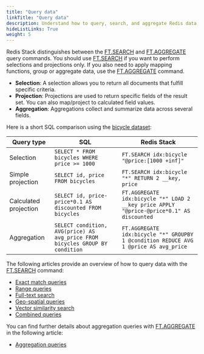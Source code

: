 ```yaml
---
title: "Query data"
linkTitle: "Query data"
description: Understand how to query, search, and aggregate Redis data
hideListLinks: True
weight: 5
---
```


Redis Stack distinguishes between the [FT.SEARCH](/commands/ft.search/) and [FT.AGGREGATE](/commands/ft.aggregate/) query commands. You should use [FT.SEARCH](/commands/ft.search/) if you want to perform selections and projections only. If you also need to apply mapping functions, group or aggregate data, use the [FT.AGGREGATE](/commands/ft.aggregate/) command. 

* **Selection**: A selection allows you to return all documents that fulfill specific criteria.
* **Projection**: Projections are used to return specific fields of the result set. You can also map/project to calculated field values.
* **Aggregation**: Aggregations collect and summarize data across several fields.

Here is a short SQL comparison using the [bicycle dataset](./data/bicycles.txt):

|Query type| SQL | Redis Stack |
|----------| --- | ----------- |
| Selection | `SELECT * FROM bicycles WHERE price >= 1000` | `FT.SEARCH idx:bicycle "@price:[1000 +inf]"` |
| Simple projection | `SELECT id, price FROM bicycles` | `FT.SEARCH idx:bicycle "*" RETURN 2 __key, price` |
| Calculated projection| `SELECT id, price-price*0.1 AS discounted FROM bicycles`| `FT.AGGREGATE idx:bicycle "*" LOAD 2 __key price APPLY "@price-@price*0.1" AS discounted`| 
| Aggregation | `SELECT condition, AVG(price) AS avg_price FROM bicycles GROUP BY condition` | `FT.AGGREGATE idx:bicycle "*" GROUPBY 1 @condition REDUCE AVG 1 @price AS avg_price` |

The following articles provide an overview of how to query data with the [FT.SEARCH](/commands/ft.search/) command:

* [Exact match queries](/docs/interact/search-and-query/query/exact-match)
* [Range queries](/docs/interact/search-and-query/query/range)
* [Full-text search ](/docs/interact/search-and-query/query/full-text)
* [Geo-spatial queries](/docs/interact/search-and-query/query/geo-spatial)
* [Vector similarity search](/docs/interact/search-and-query/query/vector-similarity)
* [Combined queries](/docs/interact/search-and-query/query/combined)

You can find further details about aggregation queries with [FT.AGGREGATE](/commands/ft.aggregate/) in the following article:

* [Aggregation queries](/docs/interact/search-and-query/query/aggegation)